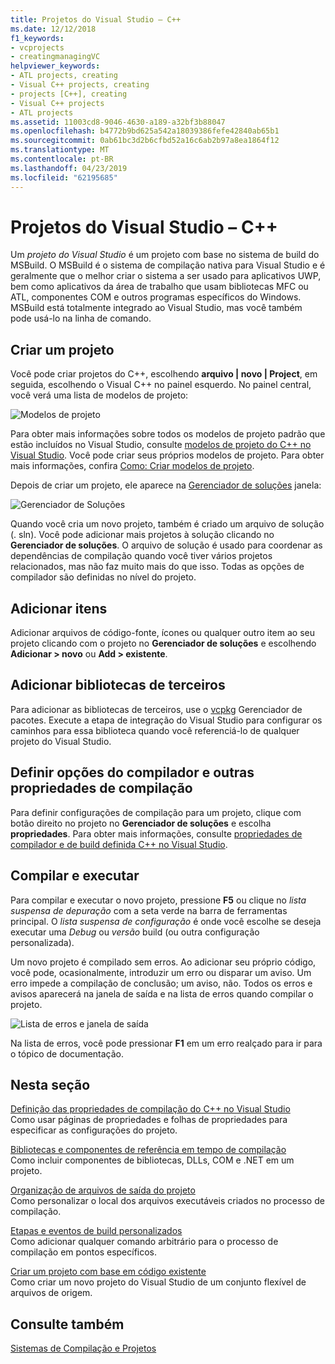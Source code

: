 ```yaml
---
title: Projetos do Visual Studio – C++
ms.date: 12/12/2018
f1_keywords:
- vcprojects
- creatingmanagingVC
helpviewer_keywords:
- ATL projects, creating
- Visual C++ projects, creating
- projects [C++], creating
- Visual C++ projects
- ATL projects
ms.assetid: 11003cd8-9046-4630-a189-a32bf3b88047
ms.openlocfilehash: b4772b9bd625a542a18039386fefe42840ab65b1
ms.sourcegitcommit: 0ab61bc3d2b6cfbd52a16c6ab2b97a8ea1864f12
ms.translationtype: MT
ms.contentlocale: pt-BR
ms.lasthandoff: 04/23/2019
ms.locfileid: "62195685"
---
```

# <a name="visual-studio-projects---c"></a>Projetos do Visual Studio – C++

Um *projeto do Visual Studio* é um projeto com base no sistema de build do MSBuild. O MSBuild é o sistema de compilação nativa para Visual Studio e é geralmente que o melhor criar o sistema a ser usado para aplicativos UWP, bem como aplicativos da área de trabalho que usam bibliotecas MFC ou ATL, componentes COM e outros programas específicos do Windows. MSBuild está totalmente integrado ao Visual Studio, mas você também pode usá-lo na linha de comando. 

## <a name="create-a-project"></a>Criar um projeto

Você pode criar projetos do C++, escolhendo **arquivo &#124; novo &#124; Project**, em seguida, escolhendo o Visual C++ no painel esquerdo. No painel central, você verá uma lista de modelos de projeto: 

   ![Modelos de projeto](../overview/media/vs2017-new-project.png "Caixa de diálogo \"Novo projeto\" do Visual Studio 2017")

Para obter mais informações sobre todos os modelos de projeto padrão que estão incluídos no Visual Studio, consulte [modelos de projeto do C++ no Visual Studio](reference/visual-cpp-project-types.md). Você pode criar seus próprios modelos de projeto. Para obter mais informações, confira [Como: Criar modelos de projeto](/visualstudio/ide/how-to-create-project-templates).

Depois de criar um projeto, ele aparece na [Gerenciador de soluções](/visualstudio/ide/solutions-and-projects-in-visual-studio) janela:

   ![Gerenciador de Soluções](media/mathlibrary-solution-explorer-153.png)

Quando você cria um novo projeto, também é criado um arquivo de solução (. sln). Você pode adicionar mais projetos à solução clicando no **Gerenciador de soluções**. O arquivo de solução é usado para coordenar as dependências de compilação quando você tiver vários projetos relacionados, mas não faz muito mais do que isso. Todas as opções de compilador são definidas no nível do projeto.

## <a name="add-items"></a>Adicionar itens

Adicionar arquivos de código-fonte, ícones ou qualquer outro item ao seu projeto clicando com o projeto no **Gerenciador de soluções** e escolhendo **Adicionar > novo** ou **Add > existente**.

## <a name="add-third-party-libraries"></a>Adicionar bibliotecas de terceiros

Para adicionar as bibliotecas de terceiros, use o [vcpkg](vcpkg.md) Gerenciador de pacotes. Execute a etapa de integração do Visual Studio para configurar os caminhos para essa biblioteca quando você referenciá-lo de qualquer projeto do Visual Studio. 

## <a name="set-compiler-options-and-other-build-properties"></a>Definir opções do compilador e outras propriedades de compilação

Para definir configurações de compilação para um projeto, clique com botão direito no projeto no **Gerenciador de soluções** e escolha **propriedades**. Para obter mais informações, consulte [propriedades de compilador e de build definida C++ no Visual Studio](working-with-project-properties.md).

## <a name="compile-and-run"></a>Compilar e executar

Para compilar e executar o novo projeto, pressione **F5** ou clique no *lista suspensa de depuração* com a seta verde na barra de ferramentas principal. O *lista suspensa de configuração* é onde você escolhe se deseja executar uma *Debug* ou *versão* build (ou outra configuração personalizada).

Um novo projeto é compilado sem erros. Ao adicionar seu próprio código, você pode, ocasionalmente, introduzir um erro ou disparar um aviso. Um erro impede a compilação de conclusão; um aviso, não. Todos os erros e avisos aparecerá na janela de saída e na lista de erros quando compilar o projeto. 

   ![Lista de erros e janela de saída](../overview/media/vs2017-output-error-list.png)

Na lista de erros, você pode pressionar **F1** em um erro realçado para ir para o tópico de documentação.

## <a name="in-this-section"></a>Nesta seção

[Definição das propriedades de compilação do C++ no Visual Studio](working-with-project-properties.md)<br/>
Como usar páginas de propriedades e folhas de propriedades para especificar as configurações do projeto.

[Bibliotecas e componentes de referência em tempo de compilação](adding-references-in-visual-cpp-projects.md)<br/>
Como incluir componentes de bibliotecas, DLLs, COM e .NET em um projeto.
 
[Organização de arquivos de saída do projeto](how-to-organize-project-output-files-for-builds.md)<br/>
Como personalizar o local dos arquivos executáveis criados no processo de compilação.

[Etapas e eventos de build personalizados](understanding-custom-build-steps-and-build-events.md)<br/>
Como adicionar qualquer comando arbitrário para o processo de compilação em pontos específicos.

[Criar um projeto com base em código existente](how-to-create-a-cpp-project-from-existing-code.md)<br/>
Como criar um novo projeto do Visual Studio de um conjunto flexível de arquivos de origem.

## <a name="see-also"></a>Consulte também

[Sistemas de Compilação e Projetos](projects-and-build-systems-cpp.md)<br>
